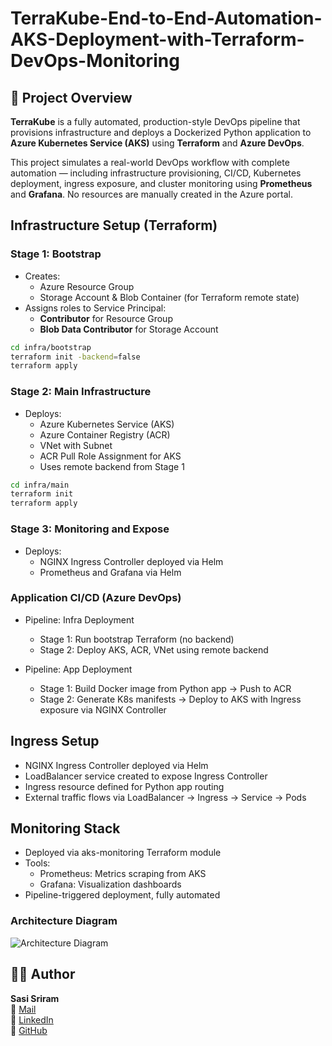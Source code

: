 # TerraKube-End-to-End-Automation-AKS-Deployment-with-Terraform-DevOps-Monitoring
## 📌 Project Overview

**TerraKube** is a fully automated, production-style DevOps pipeline that provisions infrastructure and deploys a Dockerized Python application to **Azure Kubernetes Service (AKS)** using **Terraform** and **Azure DevOps**.

This project simulates a real-world DevOps workflow with complete automation — including infrastructure provisioning, CI/CD, Kubernetes deployment, ingress exposure, and cluster monitoring using **Prometheus** and **Grafana**. No resources are manually created in the Azure portal.

##  Infrastructure Setup (Terraform)

###  Stage 1: Bootstrap
- Creates:
  - Azure Resource Group
  - Storage Account & Blob Container (for Terraform remote state)
- Assigns roles to Service Principal:
  - **Contributor** for Resource Group
  - **Blob Data Contributor** for Storage Account

```bash
cd infra/bootstrap
terraform init -backend=false
terraform apply
```

### Stage 2: Main Infrastructure
- Deploys:
  - Azure Kubernetes Service (AKS)
  - Azure Container Registry (ACR)
  - VNet with Subnet
  - ACR Pull Role Assignment for AKS
  - Uses remote backend from Stage 1

```bash
cd infra/main
terraform init
terraform apply
```
###  Stage 3: Monitoring and Expose 
- Deploys:
  - NGINX Ingress Controller deployed via Helm
  - Prometheus and Grafana via Helm

###  Application CI/CD (Azure DevOps)
- Pipeline: Infra Deployment
   - Stage 1: Run bootstrap Terraform (no backend)
   - Stage 2: Deploy AKS, ACR, VNet using remote backend

- Pipeline: App Deployment
  - Stage 1: Build Docker image from Python app → Push to ACR
  - Stage 2: Generate K8s manifests → Deploy to AKS with Ingress exposure via NGINX Controller
 
## Ingress Setup
   - NGINX Ingress Controller deployed via Helm
   - LoadBalancer service created to expose Ingress Controller
   - Ingress resource defined for Python app routing
   - External traffic flows via LoadBalancer → Ingress → Service → Pods

## Monitoring Stack
   - Deployed via aks-monitoring Terraform module
   - Tools:
     - Prometheus: Metrics scraping from AKS
     - Grafana: Visualization dashboards
  - Pipeline-triggered deployment, fully automated

### Architecture Diagram

![Architecture Diagram](https://github.com/user-attachments/assets/69f58226-d4b2-4581-8123-fa0ab39fa033)

## 🙋‍♂️ Author

**Sasi Sriram**  
📧 [Mail](mailto:sasisriram162005@gmail.com)  
🔗 [LinkedIn](https://www.linkedin.com/in/sasisriram)  
🔗 [GitHub](https://github.com/sasisriram)

